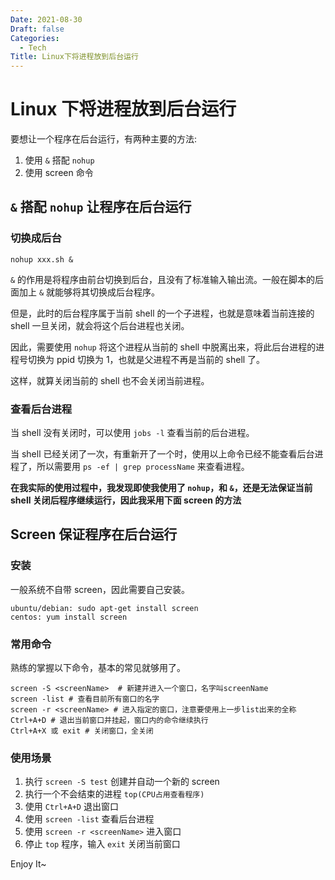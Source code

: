 ```yaml
---
Date: 2021-08-30
Draft: false
Categories:
  - Tech
Title: Linux下将进程放到后台运行
---
```


# Linux 下将进程放到后台运行

要想让一个程序在后台运行，有两种主要的方法:

1. 使用 `&` 搭配 `nohup`
2. 使用 screen 命令

## `&` 搭配 `nohup` 让程序在后台运行

### 切换成后台

```shell
nohup xxx.sh &
```

`&` 的作用是将程序由前台切换到后台，且没有了标准输入输出流。一般在脚本的后面加上 `&` 就能够将其切换成后台程序。

但是，此时的后台程序属于当前 shell 的一个子进程，也就是意味着当前连接的 shell 一旦关闭，就会将这个后台进程也关闭。

因此，需要使用 `nohup` 将这个进程从当前的 shell 中脱离出来，将此后台进程的进程号切换为 ppid 切换为 1，也就是父进程不再是当前的 shell 了。

这样，就算关闭当前的 shell 也不会关闭当前进程。

### 查看后台进程

当 shell 没有关闭时，可以使用 `jobs -l` 查看当前的后台进程。

当 shell 已经关闭了一次，有重新开了一个时，使用以上命令已经不能查看后台进程了，所以需要用 `ps -ef | grep processName` 来查看进程。

**在我实际的使用过程中，我发现即使我使用了 `nohup`，和 `&`，还是无法保证当前 shell 关闭后程序继续运行，因此我采用下面 screen 的方法**

## Screen 保证程序在后台运行

### 安装

一般系统不自带 screen，因此需要自己安装。

```shell
ubuntu/debian: sudo apt-get install screen
centos: yum install screen
```

### 常用命令

熟练的掌握以下命令，基本的常见就够用了。

```shell
screen -S <screenName>  # 新建并进入一个窗口，名字叫screenName
screen -list # 查看目前所有窗口的名字
screen -r <screenName> # 进入指定的窗口，注意要使用上一步list出来的全称
Ctrl+A+D # 退出当前窗口并挂起，窗口内的命令继续执行
Ctrl+A+X 或 exit # 关闭窗口，全关闭
```

### 使用场景

1. 执行 `screen -S test` 创建并自动一个新的 screen
2. 执行一个不会结束的进程 `top(CPU占用查看程序)`
3. 使用 `Ctrl+A+D` 退出窗口
4. 使用 `screen -list` 查看后台进程
5. 使用 `screen -r <screenName>` 进入窗口
6. 停止 `top` 程序，输入 `exit` 关闭当前窗口

Enjoy It~
